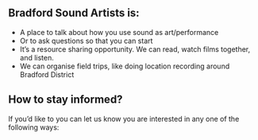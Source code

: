 ## Bradford Sound Artists is:

* A place to talk about how you use sound as art/performance
* Or to ask questions so that you can start
* It’s a resource sharing opportunity. We can read, watch films together, and listen.
* We can organise field trips, like doing location recording around Bradford District

<!--## When & Where?

We will meet fortnightly one lunchtime and one evening each month on Wednesdays at Fuse Art Space, 7 Rawson Place, Bradford BD1 3JP. We might also meet at other locations around the Bradford district if we organise a field trip which could be closer to where you live or work

## How much?

Coming to the meetups is free, thanks to Fuse offering its space to us. We expect you will get yourself to field trips under your own steam but if the group organise it, we could seek funding to cover some of the cost for attending field trips.

## What do I need?

Come with an open mind and a thirst for knowledge. It is a group for all comers and we’re certainly not experts, just amateur enthusiasts. Equally, you don’t need a load of expensive gear to participate. For example, phone microphones are perfectly fine to do location recordings. We do have some access to ‘professional’ equipment which you will be able to try within the group from time-to-time.-->

## How to stay informed?

If you’d like to you can let us know you are interested in any one of the following ways:<br>

